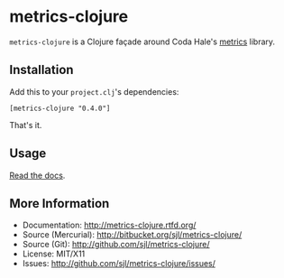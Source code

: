 metrics-clojure
===============

`metrics-clojure` is a Clojure façade around Coda Hale's [metrics][] library.

[metrics]: http://github.com/codahale/metrics/

Installation
------------

Add this to your `project.clj`'s dependencies:

    [metrics-clojure "0.4.0"]

That's it.

Usage
-----

[Read the docs](http://metrics-clojure.rtfd.org/).

More Information
----------------

* Documentation: <http://metrics-clojure.rtfd.org/>
* Source (Mercurial): <http://bitbucket.org/sjl/metrics-clojure/>
* Source (Git): <http://github.com/sjl/metrics-clojure/>
* License: MIT/X11
* Issues: <http://github.com/sjl/metrics-clojure/issues/>

